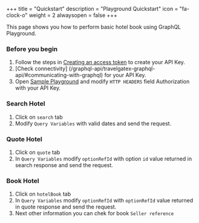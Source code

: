 +++
title = "Quickstart"
description = "Playground Quickstart"
icon = "fa-clock-o"
weight = 2
alwaysopen = false
+++

This page shows you how to perform basic hotel book using GraphQL Playground.

### Before you begin
1. Follow the steps in [Creating an access token](/admin/security/authentication/#creating-an-access-token) to create your API Key.
2. [Check connectivity] (/graphql-api/travelgatex-graphql-api/#communicating-with-graphql) for your API Key.
3. Open [Sample Playground](https://graphqlbin.com/JYRtB) and modify `HTTP HEADERS` field Authorization with your API Key.

### Search Hotel
1. Click on `search` tab
2. Modify `Query Variables` with valid dates and send the request.

### Quote Hotel
1. Click on `quote` tab
2. In `Query Variables` modify `optionRefId` with option `id` value returned in search response and send the request.

### Book Hotel
1. Click on `hotelBook` tab
2. In `Query Variables` modify `optionRefId` with `optionRefId` value returned in quote response and send the request.
3. Next other information you can chek for book `Seller reference`

